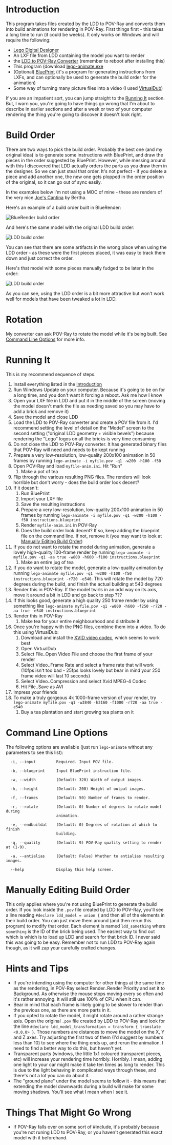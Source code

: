 # Introduction

This program takes files created by the LDD to POV-Ray and converts them into build animations for rendering in POV-Ray. First things first - this takes a long time to run (it could be weeks). It only works on Windows and will require the following:

* [Lego Digital Designer](http://ldd.lego.com/en-us/)
* An LXF file from LDD containing the model you want to render
* the [LDD to POV-Ray Converter](http://ldd2povray.lddtools.com/) (remember to reboot after installing this)
* This program (download [lego-animate.exe](https://github.com/pugwonk/lego-animate/releases/download/1.0.0.0/lego-animate.exe)
* (Optional) [BluePrint](https://www.eurobricks.com/forum/index.php?/forums/topic/108346-software-blueprint-a-building-instruction-generator-for-ldd/) (it's a program for generating instructions from LXFs, and can optionally be used to generate the build order for the animation)
* Some way of turning many picture files into a video (I used [VirtualDub](http://virtualdub.org/))

If you are an impatient sort, you can jump straight to the [Running It](#running-it) section. But, I warn you, you're going to have things go wrong that I'm about to describe in earlier sections and after a week or two of your computer rendering the thing you're going to discover it doesn't look right.

# Build Order

There are two ways to pick the build order. Probably the best one (and my original idea) is to generate some instructions with BluePrint, and draw the pieces in the order suggested by BluePrint. However, while messing around with this I discovered that LDD actually orders the parts as you draw them in the designer. So we can just steal that order. It's not perfect - if you delete a piece and add another one, the new one gets plopped in the order position of the original, so it can go out of sync easily.

In the examples below I'm not using a MOC of mine - these are renders of the very nice [Joe's Cantina](https://rebrickable.com/mocs/MOC-2618/Berth/joes-cantina) by Bertha.

Here's an example of a build order built in BlueRender:

![BlueRender build order](https://github.com/pugwonk/lego-animate/raw/master/samples/run001.gif)

And here's the same model with the original LDD build order:

![LDD build order](https://github.com/pugwonk/lego-animate/raw/master/samples/run001.gif)

You can see that there are some artifacts in the wrong place when using the LDD order - as these were the first pieces placed, it was easy to track them down and just correct the order.

Here's that model with some pieces manually fudged to be later in the order:

![LDD build order](https://github.com/pugwonk/lego-animate/raw/master/samples/run001.gif)

As you can see, using the LDD order is a bit more attractive but won't work well for models that have been tweaked a lot in LDD.

# Rotation

My converter can ask POV-Ray to rotate the model while it's being built. See [Command Line Options](#command-line-options) for more info.

# Running It

This is my recommend sequence of steps.

1. Install everything listed in the [Introduction](#introduction)
1. Run Windows Update on your computer. Because it's going to be on for a long time, and you don't want it forcing a reboot. Ask me how I know
1. Open your LXF file in LDD and put it in the middle of the screen (moving the model doesn't mark the file as needing saved so you may have to add a brick and remove it)
1. Save the model and close LDD
1. Load the LDD to POV-Ray converter and create a POV file from it. I'd recommend setting the level of detail on the "Model" screen to the second setting ("original LDD geometry + visible bevels") because rendering the "Lego" logos on all the bricks is very time consuming
1. Do not close the LDD to POV-Ray converter. It has generated binary files that POV-Ray will need and needs to be kept running
1. Prepare a very low-resolution, low-quality 200x100 animation in 50 frames by running `lego-animate -i myfile.pov -q1 -w200 -h100 -f50`
1. Open POV-Ray and load `myfile-anim.ini`. Hit "Run"
   1. Make a pot of tea
1. Flip through the various resulting PNG files. The renders will look horrible but don't worry - does the build order look decent?
1. If it doesn't:
   1. Run BluePrint
   1. Import your LXF file
   1. Save the resulting instructions
   1. Prepare a very low-resolution, low-quality 200x100 animation in 50 frames by running `lego-animate -i myfile.pov -q1 -w200 -h100 -f50 instructions.blueprint`
   1. Render `myfile-anim.ini` in POV-Ray
   1. Does the build order look decent? If so, keep adding the blueprint file on the command line. If not, remove it (you may want to look at [Manually Editing Build Order](#manually-editing-build-order))
1. If you do not want to rotate the model during animation, generate a lovely high-quality 100-frame render by running `lego-animate -i myfile.pov -q1 -aa true -w800 -h600 -f100 instructions.blueprint`
   1. Make an entire jug of tea
1. If you do want to rotate the model, generate a low-quality animation by running `lego-animate myfile.pov -q1 -w200 -h100 -f50 instructions.blueprint -r720 -e540`. This will rotate the model by 720 degrees during the build, and finish the actual building at 540 degrees
1. Render this in POV-Ray. If the model twirls in an odd way on its axis, move it around a bit in LDD and go back to step ???
1. If this looks good, generate a high quality 250 frame render by using something like `lego-animate myfile.pov -q1 -w800 -h600 -f250 -r720 -aa true -e540 instructions.blueprint`
1. Render this in POV-Ray
   1. Make tea for your entire neighbourhood and distribute it
1. Once you're happy with the PNG files, combine them into a video. To do this using VirtualDub:
   1. Download and install the [XVID video codec](https://www.xvid.com/download/), which seems to work best
   1. Open VirtualDub
   1. Select File..Open Video File and choose the first frame of your render
   1. Select Video..Frame Rate and select a frame rate that will work (10fps isn't too bad - 25fps looks lovely but bear in mind your 250 frame video will last 10 seconds)
   1. Select Video..Compression and select Xvid MPEG-4 Codec
   1. Hit File..Save as AVI
1. Impress your friends
1. To make a truly gorgeous 4k 1000-frame version of your render, try `lego-animate myfile.pov -q1 -w3840 -h2160 -f1000 -r720 -aa true -e540`
   1. Buy a tea plantation and start growing tea plants on it

# Command Line Options

The following options are available (just run `lego-animate` without any parameters to see this list):

```
  -i, --input         Required. Input POV file.

  -b, --blueprint     Input BluePrint instruction file.

  -w, --width         (Default: 320) Width of output images.

  -h, --height        (Default: 200) Height of output images.

  -f, --frames        (Default: 50) Number of frames to render.

  -r, --rotate        (Default: 0) Number of degrees to rotate model during
                      animation.

  -e, --endbuildat    (Default: 0) Degrees of rotation at which to finish
                      building.

  -q, --quality       (Default: 9) POV-Ray quality setting to render at (1-9).

  -a, --antialias     (Default: False) Whether to antialias resulting images.

  --help              Display this help screen.
```

# Manually Editing Build Order

This only applies where you're not using BluePrint to generate the build order. If you look inside the `.pov` file created by LDD to POV-Ray, you'll see a line reading `#declare ldd_model = union {` and then all of the elements in their build order. You can just move them around (and then rerun this program) to modify that order. Each element is named `ldd_something` where `something` is the ID of the brick being used. The easiest way to find out which is which is to load up LDD and search for that brick ID. I never said this was going to be easy. Remember not to run LDD to POV-Ray again though, as it will zap your carefully crafted changes.

# Hints and Tips

* If you're intending using the computer for other things at the same time as the rendering, in POV-Ray select Render..Render Priority and set it to Background. As otherwise the mouse stops moving every so often and it's rather annoying. It will still use 100% of CPU when it can.
* Bear in mind that each frame is likely going to be slower to render than the previous one, as there are more parts in it.
* If you opted to rotate the model, it might rotate around a rather strange axis. Open the original `.pov` file created by LDD to POV-Ray and look for the line `#declare ldd_model_transformation = transform { translate <0,0,0> }`. Those numbers are distances to move the model on the X, Y and Z axes. Try adjusting the first two of them (I'd suggest by numbers less than 10) to see where the thing ends up, and rerun the animation. I need to find a better way to do this, but haven't yet.
* Transparent parts (windows, the little 1x1 coloured transparent pieces, etc) will increase your rendering time horribly. Horribly. I mean, adding one light to your car might make it take ten times as long to render. This is due to the light behaving in complicated ways through these, and there's not a lot you can do about it.
* The "ground plane" under the model seems to follow it - this means that extending the model downwards during a build will make for some moving shadows. You'll see what I mean when I see it.

# Things That Might Go Wrong

* If POV-Ray falls over on some sort of #include, it's probably because you're not runing LDD to POV-Ray, or you haven't generated this exact model with it beforehand.
